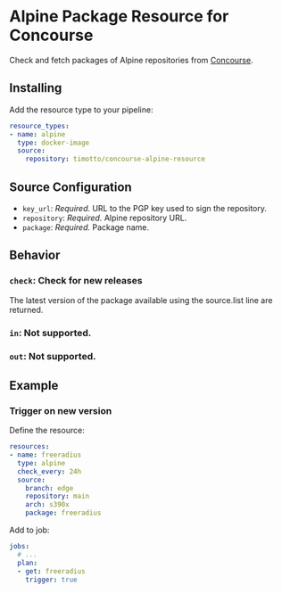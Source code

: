 # Alpine Package Resource for Concourse

Check and fetch packages of Alpine repositories from [Concourse](https://concourse.ci/).

## Installing

Add the resource type to your pipeline:

```yaml
resource_types:
- name: alpine
  type: docker-image
  source:
    repository: timotto/concourse-alpine-resource
```

## Source Configuration

* `key_url`: *Required.* URL to the PGP key used to sign the repository.
* `repository`: *Required.* Alpine repository URL.
* `package`: *Required.* Package name.

## Behavior

### `check`: Check for new releases

The latest version of the package available using the source.list line are returned.

### `in`: Not supported.

### `out`: Not supported.

## Example

### Trigger on new version

Define the resource:

```yaml
resources:
- name: freeradius
  type: alpine
  check_every: 24h
  source:
    branch: edge
    repository: main
    arch: s390x
    package: freeradius
```

Add to job:

```yaml
jobs:
  # ...
  plan:
  - get: freeradius
    trigger: true
```
